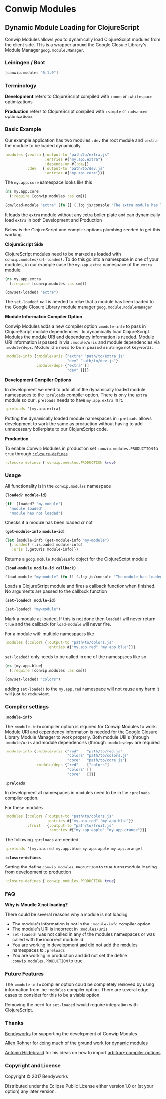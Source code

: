 # Conwip Modules
## Dynamic Module Loading for ClojureScript

Conwip Modules allows you to dynamically load ClojureScript modules from the client side. This is a wrapper around the
Google Closure Library's Module Manager `goog.module.Manager`.

### Leiningen / Boot

```clojure
[conwip.modules "0.1.0"]
```

### Terminology

**Development** refers to ClojureScript compiled with `:none` or `:whitespace` optimizations

**Production** refers to ClojureScript compiled with `:simple` or `:advanced` optimizations

### Basic Example

Our example application has two modules `:dev` the root module and `:extra` the module to be loaded dynamically

```clojure
:modules {:extra {:output-to "path/to/extra.js"
                  :entries #{"my.app.extra"}
                  :depends-on #{:dev}}
          :dev   {:output-to "path/to/dev.js"
                  :entries #{"my.app.core"}}}
```

The `my.app.core` namespace looks like this

```clojure
(ns my.app.core
  (:require [conwip.modules :as cm]))

(cm/load-module "extra" (fn [] (.log js/console "The extra module has loaded")))
```

It loads the `extra` module without any extra boiler plate and can dynamically load `extra` in both Development and
Production

Below is the ClojureScript and compiler options plumbing needed to get this working

**ClojureScript Side**

ClojureScript modules need to be marked as loaded with `conwip.modules/set-loaded!`. To do this go into a namespace in
one of your modules, in our example case the `my.app.extra` namespace of the `extra` module.

```clojure
(ns my.app.extra
  (:require [conwip.modules :as cm]))

(cm/set-loaded! "extra")
````
The `set-loaded!` call is needed to relay that a module has been loaded to the Google Closure Library module manager `goog.module.ModuleManager`

**Module Information Compiler Option**

Conwip Modules adds a new compiler option `:module-info` to pass in ClojureScript module dependencies.  To dynamically
load ClojureScript Modules the module URI and dependency information is needed.  Module URI information is passed in
via `:module/uris` and module dependencies via `:module/deps`. Module id's need to be in passed as strings not  keywords.

```clojure
:module-info {:module/uris {"extra" "path/to/extra.js"
                            "dev" "path/to/dev.js"}
              :module/deps {"extra" []
                            "dev" []}}
```

**Development Compiler Options**

In development we need to add all of the dynamically loaded module namespaces to the `:preloads` compiler option. There
is only the `extra` module so our `:preloads` needs to have `my.app.extra` in it.

```clojure
:preloads '[my.app.extra]
```

Putting the dynamically loaded module namespaces in `:preloads` allows development to work the same as production
without having to add unnecessary boilerplate to our ClojureScript code.

**Production**

To enable Conwip Modules in production set `conwip.modules.PRODUCTION` to `true` through [`:closure-defines`](https://clojurescript.org/reference/compiler-options#closure-defines)

```clojure
:closure-defines {'conwip.modules.PRODUCTION true}
```

### Usage

All functionality is in the `conwip.modules` namespace

**`(loaded? module-id)`**

```clojure
(if  (loaded? "my-module")
  "module loaded"
  "module has not loaded")
```

Checks if a module has been loaded or not

**`(get-module-info module-id)`**

```clojure
(let [module-info (get-module-info "my-module")
  {:loaded? (.isLoaded module-info)
   :uris (.getUris module-info)})
```

Returns a `goog.module.ModuleInfo` object for the ClojureScript module

**`(load-module module-id callback)`**

```clojure
(load-module "my-module" (fn [] (.log js/console "The module has loaded")))
```

Loads a ClojureScript module and fires a callback function when finished. No arguments are passed to the callback function

**`(set-loaded! module-id)`**

```clojure
(set-loaded! "my-module")
```

Mark a module as loaded. If this is not done then `loaded?` will never return `true` and the callback for `load-module`
will never fire.

For a module with multiple namespaces like

```clojure
:modules {:colors {:output-to "path/to/colors.js"
                   :entries #{"my.app.red" "my.app.blue"}}}
```

`set-loaded!` only needs to be called in one of the namespaces like so

```clojure
(ns [my.app.blue]
  (:require [conwip.modules :as cm]))

(cm/set-loaded! "colors")
```

adding `set-loaded!` to the `my.app.red` namespace will not cause any harm it will just be redundant.

### Compiler settings

**`:module-info`**

The `:module-info` compiler option is required for Conwip Modules to work. Module URI and dependency information is needed
for the Google Closure Library Module Manager to work properly. Both module URI's (through `:module/uris` and module
dependencies (through `:module/deps` are required

```clojure
:module-info {:module/uris {"red"    "path/to/red.js"
                            "colors" "path/to/colors.js"
                            "core"   "path/to/core.js"}
              :module/deps {"red"    ["colors"]
                            "colors" []
                            "core"   []}}
```

**`:preloads`**

In development all namespaces in modules need to be in the `:preloads` compiler option.

For these modules

```clojure
:modules {:colors {:output-to "path/to/colors.js"
                   :entries #{"my.app.red" "my.app.blue"}}
          :fruit   {:output-to "path/to/fruit.js"
                    :entries #{"my.app.apple" "my.app.orange"}}}
```

The following `:preloads` are needed

```clojure
:preloads '[my.app.red my.app.blue my.app.apple my.app.orange]
```

**`:closure-defines`**

Setting the define `conwip.modules.PRODUCTION` to true turns module loading from development to production

```clojure
:closure-defines {'conwip.modules.PRODUCTION true}
```

### FAQ

**Why is Moudle X not loading?**

There could be several reasons why a module is not loading
- The module's information is not in the `:module-info` compiler option
- The module's URI is incorrect in `:modules/uris`
- `set-loaded!` was not called in any of the modules namespaces or was called with the incorrect module id
- You are working in development and did not add the modules namespaces to `:preloads`
- You are working in production and did not set the define `conwip.modules.PRODUCTION` to true

### Future Features

The `:module-info` compiler option could be completely removed by using information from the `:modules` compiler option.
There are several edge cases to consider for this to be a viable option.

Removing the need for `set-loaded!`would require integration with ClojureScript.

### Thanks

[Bendyworks](http://bendyworks.com/) for supporting the development of Conwip Modules

[Allen Rohner](https://github.com/arohner) for doing much of the ground work for [dynamic modules](https://rasterize.io/blog/cljs-dynamic-module-loading.html)

[Antonin Hildebrand](https://github.com/binaryage) for his ideas on how to import [arbitrary compiler options](https://github.com/binaryage/cljs-devtools/blob/master/src/lib/devtools/prefs.clj)

### Copyright and  License

Copyright © 2017 Bendyworks

Distributed under the Eclipse Public License either version 1.0 or (at your option) any later version.
